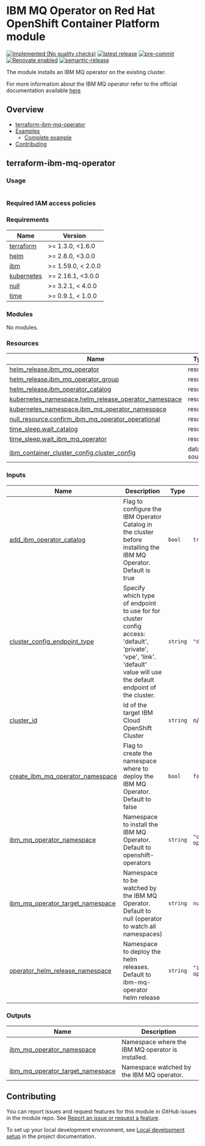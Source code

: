 <!-- Update the title -->
# IBM MQ Operator on Red Hat OpenShift Container Platform module

<!--
Update status and "latest release" badges:
  1. For the status options, see https://terraform-ibm-modules.github.io/documentation/#/badge-status
  2. Update the "latest release" badge to point to the correct module's repo. Replace "terraform-ibm-module-template" in two places.
-->
[![Implemented (No quality checks)](https://img.shields.io/badge/Status-Implemented%20(No%20quality%20checks)-yellowgreen)](https://terraform-ibm-modules.github.io/documentation/#/badge-status)
[![latest release](https://img.shields.io/github/v/release/terraform-ibm-modules/terraform-ibm-module-template?logo=GitHub&sort=semver)](https://github.com/terraform-ibm-modules/terraform-ibm-module-template/releases/latest)
[![pre-commit](https://img.shields.io/badge/pre--commit-enabled-brightgreen?logo=pre-commit&logoColor=white)](https://github.com/pre-commit/pre-commit)
[![Renovate enabled](https://img.shields.io/badge/renovate-enabled-brightgreen.svg)](https://renovatebot.com/)
[![semantic-release](https://img.shields.io/badge/%20%20%F0%9F%93%A6%F0%9F%9A%80-semantic--release-e10079.svg)](https://github.com/semantic-release/semantic-release)

<!-- Add a description of module(s) in this repo -->
The module installs an IBM MQ operator on the existing cluster.

For more information about the IBM MQ operator refer to the official documentation available [here](https://www.ibm.com/docs/en/ibm-mq/9.3?topic=mq-about)


<!-- Below content is automatically populated via pre-commit hook -->
<!-- BEGIN OVERVIEW HOOK -->
## Overview
* [terraform-ibm-mq-operator](#terraform-ibm-mq-operator)
* [Examples](./examples)
    * [Complete example](./examples/complete)
* [Contributing](#contributing)
<!-- END OVERVIEW HOOK -->


<!--
If this repo contains any reference architectures, uncomment the heading below and links to them.
(Usually in the `/reference-architectures` directory.)
See "Reference architecture" in Authoring Guidelines in the public documentation at
https://terraform-ibm-modules.github.io/documentation/#/implementation-guidelines?id=reference-architecture
-->
<!-- ## Reference architectures -->


<!-- This heading should always match the name of the root level module (aka the repo name) -->
## terraform-ibm-mq-operator

### Usage

<!--
Add an example of the use of the module in the following code block.

Use real values instead of "var.<var_name>" or other placeholder values
unless real values don't help users know what to change.
-->

```hcl

```

### Required IAM access policies

<!-- PERMISSIONS REQUIRED TO RUN MODULE
If this module requires permissions, uncomment the following block and update
the sample permissions, following the format.
Replace the sample Account and IBM Cloud service names and roles with the
information in the console at
Manage > Access (IAM) > Access groups > Access policies.
-->

<!--
You need the following permissions to run this module.

- Account Management
    - **Sample Account Service** service
        - `Editor` platform access
        - `Manager` service access
    - IAM Services
        - **Sample Cloud Service** service
            - `Administrator` platform access
-->

<!-- NO PERMISSIONS FOR MODULE
If no permissions are required for the module, uncomment the following
statement instead the previous block.
-->

<!-- No permissions are needed to run this module.-->


<!-- Below content is automatically populated via pre-commit hook -->
<!-- BEGINNING OF PRE-COMMIT-TERRAFORM DOCS HOOK -->
### Requirements

| Name | Version |
|------|---------|
| <a name="requirement_terraform"></a> [terraform](#requirement\_terraform) | >= 1.3.0, <1.6.0 |
| <a name="requirement_helm"></a> [helm](#requirement\_helm) | >= 2.8.0, <3.0.0 |
| <a name="requirement_ibm"></a> [ibm](#requirement\_ibm) | >= 1.59.0, < 2.0.0 |
| <a name="requirement_kubernetes"></a> [kubernetes](#requirement\_kubernetes) | >= 2.16.1, <3.0.0 |
| <a name="requirement_null"></a> [null](#requirement\_null) | >= 3.2.1, < 4.0.0 |
| <a name="requirement_time"></a> [time](#requirement\_time) | >= 0.9.1, < 1.0.0 |

### Modules

No modules.

### Resources

| Name | Type |
|------|------|
| [helm_release.ibm_mq_operator](https://registry.terraform.io/providers/hashicorp/helm/latest/docs/resources/release) | resource |
| [helm_release.ibm_mq_operator_group](https://registry.terraform.io/providers/hashicorp/helm/latest/docs/resources/release) | resource |
| [helm_release.ibm_operator_catalog](https://registry.terraform.io/providers/hashicorp/helm/latest/docs/resources/release) | resource |
| [kubernetes_namespace.helm_release_operator_namespace](https://registry.terraform.io/providers/hashicorp/kubernetes/latest/docs/resources/namespace) | resource |
| [kubernetes_namespace.ibm_mq_operator_namespace](https://registry.terraform.io/providers/hashicorp/kubernetes/latest/docs/resources/namespace) | resource |
| [null_resource.confirm_ibm_mq_operator_operational](https://registry.terraform.io/providers/hashicorp/null/latest/docs/resources/resource) | resource |
| [time_sleep.wait_catalog](https://registry.terraform.io/providers/hashicorp/time/latest/docs/resources/sleep) | resource |
| [time_sleep.wait_ibm_mq_operator](https://registry.terraform.io/providers/hashicorp/time/latest/docs/resources/sleep) | resource |
| [ibm_container_cluster_config.cluster_config](https://registry.terraform.io/providers/ibm-cloud/ibm/latest/docs/data-sources/container_cluster_config) | data source |

### Inputs

| Name | Description | Type | Default | Required |
|------|-------------|------|---------|:--------:|
| <a name="input_add_ibm_operator_catalog"></a> [add\_ibm\_operator\_catalog](#input\_add\_ibm\_operator\_catalog) | Flag to configure the IBM Operator Catalog in the cluster before installing the IBM MQ Operator. Default is true | `bool` | `true` | no |
| <a name="input_cluster_config_endpoint_type"></a> [cluster\_config\_endpoint\_type](#input\_cluster\_config\_endpoint\_type) | Specify which type of endpoint to use for for cluster config access: 'default', 'private', 'vpe', 'link'. 'default' value will use the default endpoint of the cluster. | `string` | `"default"` | no |
| <a name="input_cluster_id"></a> [cluster\_id](#input\_cluster\_id) | Id of the target IBM Cloud OpenShift Cluster | `string` | n/a | yes |
| <a name="input_create_ibm_mq_operator_namespace"></a> [create\_ibm\_mq\_operator\_namespace](#input\_create\_ibm\_mq\_operator\_namespace) | Flag to create the namespace where to deploy the IBM MQ Operator. Default to false | `bool` | `false` | no |
| <a name="input_ibm_mq_operator_namespace"></a> [ibm\_mq\_operator\_namespace](#input\_ibm\_mq\_operator\_namespace) | Namespace to install the IBM MQ Operator. Default to openshift-operators | `string` | `"openshift-operators"` | no |
| <a name="input_ibm_mq_operator_target_namespace"></a> [ibm\_mq\_operator\_target\_namespace](#input\_ibm\_mq\_operator\_target\_namespace) | Namespace to be watched by the IBM MQ Operator. Default to null (operator to watch all namespaces) | `string` | `null` | no |
| <a name="input_operator_helm_release_namespace"></a> [operator\_helm\_release\_namespace](#input\_operator\_helm\_release\_namespace) | Namespace to deploy the helm releases. Default to ibm-mq-operator helm release | `string` | `"ibm-mq-operator"` | no |

### Outputs

| Name | Description |
|------|-------------|
| <a name="output_ibm_mq_operator_namespace"></a> [ibm\_mq\_operator\_namespace](#output\_ibm\_mq\_operator\_namespace) | Namespace where the IBM MQ operator is installed. |
| <a name="output_ibm_mq_operator_target_namespace"></a> [ibm\_mq\_operator\_target\_namespace](#output\_ibm\_mq\_operator\_target\_namespace) | Namespace watched by the IBM MQ operator. |
<!-- END OF PRE-COMMIT-TERRAFORM DOCS HOOK -->

<!-- Leave this section as is so that your module has a link to local development environment set up steps for contributors to follow -->
## Contributing

You can report issues and request features for this module in GitHub issues in the module repo. See [Report an issue or request a feature](https://github.com/terraform-ibm-modules/.github/blob/main/.github/SUPPORT.md).

To set up your local development environment, see [Local development setup](https://terraform-ibm-modules.github.io/documentation/#/local-dev-setup) in the project documentation.
